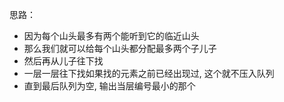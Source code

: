 思路：

- 因为每个山头最多有两个能听到它的临近山头
- 那么我们就可以给每个山头都分配最多两个子儿子
- 然后再从儿子往下找
- 一层一层往下找如果找的元素之前已经出现过, 这个就不压入队列
- 直到最后队列为空, 输出当层编号最小的那个
